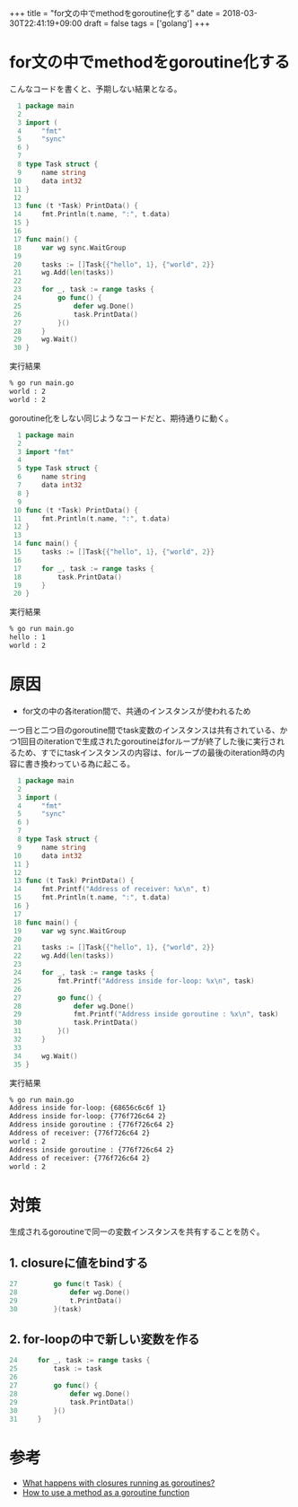 +++
title = "for文の中でmethodをgoroutine化する"
date = 2018-03-30T22:41:19+09:00
draft = false
tags = ['golang']
+++

# for文の中でmethodをgoroutine化する

こんなコードを書くと、予期しない結果となる。

<!--more-->

```go
  1 package main
  2
  3 import (
  4     "fmt"
  5     "sync"
  6 )
  7
  8 type Task struct {
  9     name string
 10     data int32
 11 }
 12
 13 func (t *Task) PrintData() {
 14     fmt.Println(t.name, ":", t.data)
 15 }
 16
 17 func main() {
 18     var wg sync.WaitGroup
 19
 20     tasks := []Task{{"hello", 1}, {"world", 2}}
 21     wg.Add(len(tasks))
 22
 23     for _, task := range tasks {
 24         go func() {
 25             defer wg.Done()
 26             task.PrintData()
 27         }()
 28     }
 29     wg.Wait()
 30 }
```

実行結果
```sh
% go run main.go
world : 2
world : 2
```


goroutine化をしない同じようなコードだと、期待通りに動く。
```go
  1 package main
  2
  3 import "fmt"
  4
  5 type Task struct {
  6     name string
  7     data int32
  8 }
  9
 10 func (t *Task) PrintData() {
 11     fmt.Println(t.name, ":", t.data)
 12 }
 13
 14 func main() {
 15     tasks := []Task{{"hello", 1}, {"world", 2}}
 16
 17     for _, task := range tasks {
 18         task.PrintData()
 19     }
 20 }
```

実行結果
```sh
% go run main.go
hello : 1
world : 2
```

# 原因
- for文の中の各iteration間で、共通のインスタンスが使われるため

一つ目と二つ目のgoroutine間でtask変数のインスタンスは共有されている、かつ1回目のiterationで生成されたgoroutineはforループが終了した後に実行されるため、すでにtaskインスタンスの内容は、forループの最後のiteration時の内容に書き換わっている為に起こる。  

```go
  1 package main
  2
  3 import (
  4     "fmt"
  5     "sync"
  6 )
  7
  8 type Task struct {
  9     name string
 10     data int32
 11 }
 12
 13 func (t Task) PrintData() {
 14     fmt.Printf("Address of receiver: %x\n", t)
 15     fmt.Println(t.name, ":", t.data)
 16 }
 17
 18 func main() {
 19     var wg sync.WaitGroup
 20
 21     tasks := []Task{{"hello", 1}, {"world", 2}}
 22     wg.Add(len(tasks))
 23
 24     for _, task := range tasks {
 25         fmt.Printf("Address inside for-loop: %x\n", task)
 26
 27         go func() {
 28             defer wg.Done()
 29             fmt.Printf("Address inside goroutine : %x\n", task)
 30             task.PrintData()
 31         }()
 32     }
 33
 34     wg.Wait()
 35 }
 ```

実行結果
```sh
% go run main.go
Address inside for-loop: {68656c6c6f 1}
Address inside for-loop: {776f726c64 2}
Address inside goroutine : {776f726c64 2}
Address of receiver: {776f726c64 2}
world : 2
Address inside goroutine : {776f726c64 2}
Address of receiver: {776f726c64 2}
world : 2
```

# 対策
生成されるgoroutineで同一の変数インスタンスを共有することを防ぐ。

## 1. closureに値をbindする
```go
27         go func(t Task) {
28             defer wg.Done()
29             t.PrintData()
30         }(task)
```

## 2. for-loopの中で新しい変数を作る
```go
24     for _, task := range tasks {
25         task := task
26
27         go func() {
28             defer wg.Done()
29             task.PrintData()
30         }()
31     }
```

# 参考
- [What happens with closures running as goroutines?](https://golang.org/doc/faq#closures_and_goroutines)
- [How to use a method as a goroutine function](https://stackoverflow.com/questions/36121984/how-to-use-a-method-as-a-goroutine-function)
